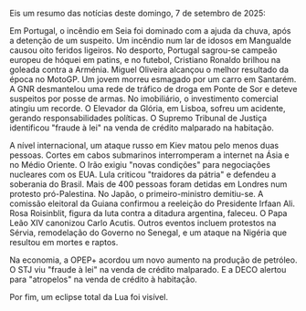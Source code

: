 Eis um resumo das notícias deste domingo, 7 de setembro de 2025:

Em Portugal, o incêndio em Seia foi dominado com a ajuda da chuva, após a detenção de um suspeito. Um incêndio num lar de idosos em Mangualde causou oito feridos ligeiros. No desporto, Portugal sagrou-se campeão europeu de hóquei em patins, e no futebol, Cristiano Ronaldo brilhou na goleada contra a Arménia. Miguel Oliveira alcançou o melhor resultado da época no MotoGP. Um jovem morreu esmagado por um carro em Santarém. A GNR desmantelou uma rede de tráfico de droga em Ponte de Sor e deteve suspeitos por posse de armas. No imobiliário, o investimento comercial atingiu um recorde. O Elevador da Glória, em Lisboa, sofreu um acidente, gerando responsabilidades políticas. O Supremo Tribunal de Justiça identificou "fraude à lei" na venda de crédito malparado na habitação.

A nível internacional, um ataque russo em Kiev matou pelo menos duas pessoas. Cortes em cabos submarinos interromperam a internet na Ásia e no Médio Oriente. O Irão exigiu "novas condições" para negociações nucleares com os EUA. Lula criticou "traidores da pátria" e defendeu a soberania do Brasil. Mais de 400 pessoas foram detidas em Londres num protesto pró-Palestina. No Japão, o primeiro-ministro demitiu-se. A comissão eleitoral da Guiana confirmou a reeleição do Presidente Irfaan Ali. Rosa Roisinblit, figura da luta contra a ditadura argentina, faleceu. O Papa Leão XIV canonizou Carlo Acutis. Outros eventos incluem protestos na Sérvia, remodelação do Governo no Senegal, e um ataque na Nigéria que resultou em mortes e raptos.

Na economia, a OPEP+ acordou um novo aumento na produção de petróleo. O STJ viu "fraude à lei" na venda de crédito malparado. E a DECO alertou para "atropelos" na venda de crédito à habitação.

Por fim, um eclipse total da Lua foi visível.